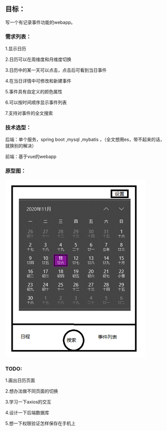 ## 目标：

写一个有记录事件功能的webapp。

### 需求列表：

1.显示日历

2.日历可以在周维度和月维度切换

3.日历中的某一天可以点击，点击后可看到当日事件

4.在当日详情中可修改和新建事件

5.事件具有自定义的颜色属性

6.可以按时间顺序显示事件列表

7.支持对事件的全文搜索



### 技术选型：

后端：单个服务，spring boot ,mysql ,mybatis ，（全文想用es，带不起来的话，就换别的解决）

前端：基于vue的webapp



### 原型图：

![image-20201111121110140](https://github.com/320853112/XCalendar/blob/master/resource/%E5%8E%9F%E5%9E%8B.png?raw=true)



### TODO:

1.画出日历页面

2.想办法做不同页面的切换

3.学习一下axios的交互

4.设计一下后端数据库

5.想一下权限验证怎样保存在手机上

